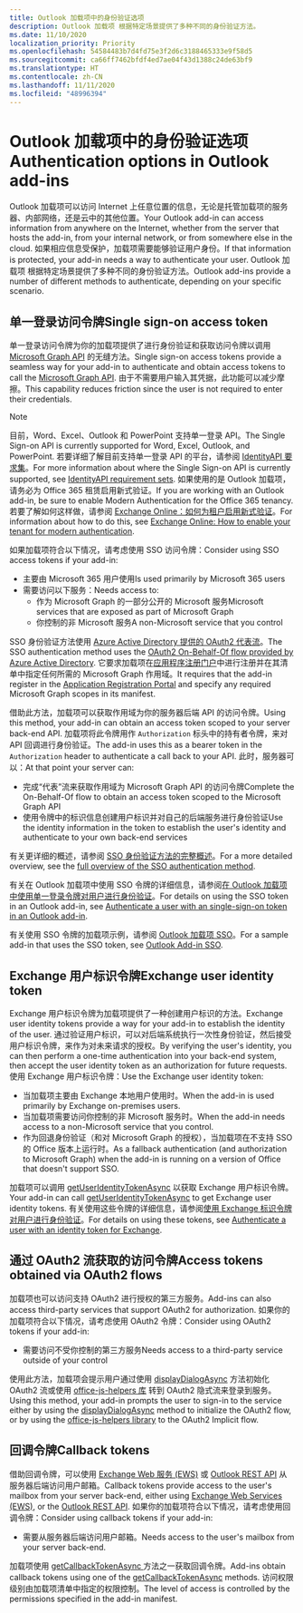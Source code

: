 ```yaml
---
title: Outlook 加载项中的身份验证选项
description: Outlook 加载项 根据特定场景提供了多种不同的身份验证方法。
ms.date: 11/10/2020
localization_priority: Priority
ms.openlocfilehash: 54584483b7d4fd75e3f2d6c3188465333e9f58d5
ms.sourcegitcommit: ca66ff7462bfdf4ed7ae04f43d1388c24de63bf9
ms.translationtype: HT
ms.contentlocale: zh-CN
ms.lasthandoff: 11/11/2020
ms.locfileid: "48996394"
---
```

# <a name="authentication-options-in-outlook-add-ins"></a><span data-ttu-id="00e7b-103">Outlook 加载项中的身份验证选项</span><span class="sxs-lookup"><span data-stu-id="00e7b-103">Authentication options in Outlook add-ins</span></span>

<span data-ttu-id="00e7b-104">Outlook 加载项可以访问 Internet 上任意位置的信息，无论是托管加载项的服务器、内部网络，还是云中的其他位置。</span><span class="sxs-lookup"><span data-stu-id="00e7b-104">Your Outlook add-in can access information from anywhere on the Internet, whether from the server that hosts the add-in, from your internal network, or from somewhere else in the cloud.</span></span> <span data-ttu-id="00e7b-105">如果相应信息受保护，加载项需要能够验证用户身份。</span><span class="sxs-lookup"><span data-stu-id="00e7b-105">If that information is protected, your add-in needs a way to authenticate your user.</span></span> <span data-ttu-id="00e7b-106">Outlook 加载项 根据特定场景提供了多种不同的身份验证方法。</span><span class="sxs-lookup"><span data-stu-id="00e7b-106">Outlook add-ins provide a number of different methods to authenticate, depending on your specific scenario.</span></span>

## <a name="single-sign-on-access-token"></a><span data-ttu-id="00e7b-107">单一登录访问令牌</span><span class="sxs-lookup"><span data-stu-id="00e7b-107">Single sign-on access token</span></span>

<span data-ttu-id="00e7b-108">单一登录访问令牌为你的加载项提供了进行身份验证和获取访问令牌以调用 [Microsoft Graph API](/graph/overview) 的无缝方法。</span><span class="sxs-lookup"><span data-stu-id="00e7b-108">Single sign-on access tokens provide a seamless way for your add-in to authenticate and obtain access tokens to call the [Microsoft Graph API](/graph/overview).</span></span> <span data-ttu-id="00e7b-109">由于不需要用户输入其凭据，此功能可以减少摩擦。</span><span class="sxs-lookup"><span data-stu-id="00e7b-109">This capability reduces friction since the user is not required to enter their credentials.</span></span>

> [!NOTE]
> <span data-ttu-id="00e7b-110">目前，Word、Excel、Outlook 和 PowerPoint 支持单一登录 API。</span><span class="sxs-lookup"><span data-stu-id="00e7b-110">The Single Sign-on API is currently supported for Word, Excel, Outlook, and PowerPoint.</span></span> <span data-ttu-id="00e7b-111">若要详细了解目前支持单一登录 API 的平台，请参阅 [IdentityAPI 要求集](../reference/requirement-sets/identity-api-requirement-sets.md)。</span><span class="sxs-lookup"><span data-stu-id="00e7b-111">For more information about where the Single Sign-on API is currently supported, see [IdentityAPI requirement sets](../reference/requirement-sets/identity-api-requirement-sets.md).</span></span>
> <span data-ttu-id="00e7b-112">如果使用的是 Outlook 加载项，请务必为 Office 365 租赁启用新式验证。</span><span class="sxs-lookup"><span data-stu-id="00e7b-112">If you are working with an Outlook add-in, be sure to enable Modern Authentication for the Office 365 tenancy.</span></span> <span data-ttu-id="00e7b-113">若要了解如何这样做，请参阅 [Exchange Online：如何为租户启用新式验证](https://social.technet.microsoft.com/wiki/contents/articles/32711.exchange-online-how-to-enable-your-tenant-for-modern-authentication.aspx)。</span><span class="sxs-lookup"><span data-stu-id="00e7b-113">For information about how to do this, see [Exchange Online: How to enable your tenant for modern authentication](https://social.technet.microsoft.com/wiki/contents/articles/32711.exchange-online-how-to-enable-your-tenant-for-modern-authentication.aspx).</span></span>

<span data-ttu-id="00e7b-114">如果加载项符合以下情况，请考虑使用 SSO 访问令牌：</span><span class="sxs-lookup"><span data-stu-id="00e7b-114">Consider using SSO access tokens if your add-in:</span></span>

- <span data-ttu-id="00e7b-115">主要由 Microsoft 365 用户使用</span><span class="sxs-lookup"><span data-stu-id="00e7b-115">Is used primarily by Microsoft 365 users</span></span>
- <span data-ttu-id="00e7b-116">需要访问以下服务：</span><span class="sxs-lookup"><span data-stu-id="00e7b-116">Needs access to:</span></span>
  - <span data-ttu-id="00e7b-117">作为 Microsoft Graph 的一部分公开的 Microsoft 服务</span><span class="sxs-lookup"><span data-stu-id="00e7b-117">Microsoft services that are exposed as part of Microsoft Graph</span></span>
  - <span data-ttu-id="00e7b-118">你控制的非 Microsoft 服务</span><span class="sxs-lookup"><span data-stu-id="00e7b-118">A non-Microsoft service that you control</span></span>

<span data-ttu-id="00e7b-119">SSO 身份验证方法使用 [Azure Active Directory 提供的 OAuth2 代表流](/azure/active-directory/develop/active-directory-v2-protocols-oauth-on-behalf-of)。</span><span class="sxs-lookup"><span data-stu-id="00e7b-119">The SSO authentication method uses the [OAuth2 On-Behalf-Of flow provided by Azure Active Directory](/azure/active-directory/develop/active-directory-v2-protocols-oauth-on-behalf-of).</span></span> <span data-ttu-id="00e7b-120">它要求加载项在[应用程序注册门户](https://apps.dev.microsoft.com/)中进行注册并在其清单中指定任何所需的 Microsoft Graph 作用域。</span><span class="sxs-lookup"><span data-stu-id="00e7b-120">It requires that the add-in register in the [Application Registration Portal](https://apps.dev.microsoft.com/) and specify any required Microsoft Graph scopes in its manifest.</span></span>

<span data-ttu-id="00e7b-121">借助此方法，加载项可以获取作用域为你的服务器后端 API 的访问令牌。</span><span class="sxs-lookup"><span data-stu-id="00e7b-121">Using this method, your add-in can obtain an access token scoped to your server back-end API.</span></span> <span data-ttu-id="00e7b-122">加载项将此令牌用作 `Authorization` 标头中的持有者令牌，来对 API 回调进行身份验证。</span><span class="sxs-lookup"><span data-stu-id="00e7b-122">The add-in uses this as a bearer token in the `Authorization` header to authenticate a call back to your API.</span></span> <span data-ttu-id="00e7b-123">此时，服务器可以：</span><span class="sxs-lookup"><span data-stu-id="00e7b-123">At that point your server can:</span></span>

- <span data-ttu-id="00e7b-124">完成“代表”流来获取作用域为 Microsoft Graph API 的访问令牌</span><span class="sxs-lookup"><span data-stu-id="00e7b-124">Complete the On-Behalf-Of flow to obtain an access token scoped to the Microsoft Graph API</span></span>
- <span data-ttu-id="00e7b-125">使用令牌中的标识信息创建用户标识并对自己的后端服务进行身份验证</span><span class="sxs-lookup"><span data-stu-id="00e7b-125">Use the identity information in the token to establish the user's identity and authenticate to your own back-end services</span></span>

<span data-ttu-id="00e7b-126">有关更详细的概述，请参阅 [SSO 身份验证方法的完整概述](../develop/sso-in-office-add-ins.md)。</span><span class="sxs-lookup"><span data-stu-id="00e7b-126">For a more detailed overview, see the [full overview of the SSO authentication method](../develop/sso-in-office-add-ins.md).</span></span>

<span data-ttu-id="00e7b-127">有关在 Outlook 加载项中使用 SSO 令牌的详细信息，请参阅[在 Outlook 加载项中使用单一登录令牌对用户进行身份验证](authenticate-a-user-with-an-sso-token.md)。</span><span class="sxs-lookup"><span data-stu-id="00e7b-127">For details on using the SSO token in an Outlook add-in, see [Authenticate a user with an single-sign-on token in an Outlook add-in](authenticate-a-user-with-an-sso-token.md).</span></span>

<span data-ttu-id="00e7b-128">有关使用 SSO 令牌的加载项示例，请参阅 [Outlook 加载项 SSO](https://github.com/OfficeDev/Outlook-Add-in-SSO)。</span><span class="sxs-lookup"><span data-stu-id="00e7b-128">For a sample add-in that uses the SSO token, see [Outlook Add-in SSO](https://github.com/OfficeDev/Outlook-Add-in-SSO).</span></span>

## <a name="exchange-user-identity-token"></a><span data-ttu-id="00e7b-129">Exchange 用户标识令牌</span><span class="sxs-lookup"><span data-stu-id="00e7b-129">Exchange user identity token</span></span>

<span data-ttu-id="00e7b-130">Exchange 用户标识令牌为加载项提供了一种创建用户标识的方法。</span><span class="sxs-lookup"><span data-stu-id="00e7b-130">Exchange user identity tokens provide a way for your add-in to establish the identity of the user.</span></span> <span data-ttu-id="00e7b-131">通过验证用户标识，可以对后端系统执行一次性身份验证，然后接受用户标识令牌，来作为对未来请求的授权。</span><span class="sxs-lookup"><span data-stu-id="00e7b-131">By verifying the user's identity, you can then perform a one-time authentication into your back-end system, then accept the user identity token as an authorization for future requests.</span></span> <span data-ttu-id="00e7b-132">使用 Exchange 用户标识令牌：</span><span class="sxs-lookup"><span data-stu-id="00e7b-132">Use the Exchange user identity token:</span></span>

- <span data-ttu-id="00e7b-133">当加载项主要由 Exchange 本地用户使用时。</span><span class="sxs-lookup"><span data-stu-id="00e7b-133">When the add-in is used primarily by Exchange on-premises users.</span></span>
- <span data-ttu-id="00e7b-134">当加载项需要访问你控制的非 Microsoft 服务时。</span><span class="sxs-lookup"><span data-stu-id="00e7b-134">When the add-in needs access to a non-Microsoft service that you control.</span></span>
- <span data-ttu-id="00e7b-135">作为回退身份验证（和对 Microsoft Graph 的授权），当加载项在不支持 SSO 的 Office 版本上运行时。</span><span class="sxs-lookup"><span data-stu-id="00e7b-135">As a fallback authentication (and authorization to Microsoft Graph) when the add-in is running on a version of Office that doesn't support SSO.</span></span>

<span data-ttu-id="00e7b-136">加载项可以调用 [getUserIdentityTokenAsync](/javascript/api/outlook/office.mailbox#getuseridentitytokenasync-callback--usercontext-) 以获取 Exchange 用户标识令牌。</span><span class="sxs-lookup"><span data-stu-id="00e7b-136">Your add-in can call [getUserIdentityTokenAsync](/javascript/api/outlook/office.mailbox#getuseridentitytokenasync-callback--usercontext-) to get Exchange user identity tokens.</span></span> <span data-ttu-id="00e7b-137">有关使用这些令牌的详细信息，请参阅[使用 Exchange 标识令牌对用户进行身份验证](authenticate-a-user-with-an-identity-token.md)。</span><span class="sxs-lookup"><span data-stu-id="00e7b-137">For details on using these tokens, see [Authenticate a user with an identity token for Exchange](authenticate-a-user-with-an-identity-token.md).</span></span>

## <a name="access-tokens-obtained-via-oauth2-flows"></a><span data-ttu-id="00e7b-138">通过 OAuth2 流获取的访问令牌</span><span class="sxs-lookup"><span data-stu-id="00e7b-138">Access tokens obtained via OAuth2 flows</span></span>

<span data-ttu-id="00e7b-139">加载项也可以访问支持 OAuth2 进行授权的第三方服务。</span><span class="sxs-lookup"><span data-stu-id="00e7b-139">Add-ins can also access third-party services that support OAuth2 for authorization.</span></span> <span data-ttu-id="00e7b-140">如果你的加载项符合以下情况，请考虑使用 OAuth2 令牌：</span><span class="sxs-lookup"><span data-stu-id="00e7b-140">Consider using OAuth2 tokens if your add-in:</span></span>

- <span data-ttu-id="00e7b-141">需要访问不受你控制的第三方服务</span><span class="sxs-lookup"><span data-stu-id="00e7b-141">Needs access to a third-party service outside of your control</span></span>

<span data-ttu-id="00e7b-142">使用此方法，加载项会提示用户通过使用 [displayDialogAsync](/javascript/api/office/office.ui#displaydialogasync-startaddress--options--callback-) 方法初始化 OAuth2 流或使用 [office-js-helpers 库](https://github.com/OfficeDev/office-js-helpers) 转到 OAuth2 隐式流来登录到服务。</span><span class="sxs-lookup"><span data-stu-id="00e7b-142">Using this method, your add-in prompts the user to sign-in to the service either by using the [displayDialogAsync](/javascript/api/office/office.ui#displaydialogasync-startaddress--options--callback-) method to initialize the OAuth2 flow, or by using the [office-js-helpers library](https://github.com/OfficeDev/office-js-helpers) to the OAuth2 Implicit flow.</span></span>

## <a name="callback-tokens"></a><span data-ttu-id="00e7b-143">回调令牌</span><span class="sxs-lookup"><span data-stu-id="00e7b-143">Callback tokens</span></span>

<span data-ttu-id="00e7b-144">借助回调令牌，可以使用 [Exchange Web 服务 (EWS)](/exchange/client-developer/exchange-web-services/explore-the-ews-managed-api-ews-and-web-services-in-exchange) 或 [Outlook REST API](/previous-versions/office/office-365-api/api/version-2.0/use-outlook-rest-api) 从服务器后端访问用户邮箱。</span><span class="sxs-lookup"><span data-stu-id="00e7b-144">Callback tokens provide access to the user's mailbox from your server back-end, either using [Exchange Web Services (EWS)](/exchange/client-developer/exchange-web-services/explore-the-ews-managed-api-ews-and-web-services-in-exchange), or the [Outlook REST API](/previous-versions/office/office-365-api/api/version-2.0/use-outlook-rest-api).</span></span> <span data-ttu-id="00e7b-145">如果你的加载项符合以下情况，请考虑使用回调令牌：</span><span class="sxs-lookup"><span data-stu-id="00e7b-145">Consider using callback tokens if your add-in:</span></span>

- <span data-ttu-id="00e7b-146">需要从服务器后端访问用户邮箱。</span><span class="sxs-lookup"><span data-stu-id="00e7b-146">Needs access to the user's mailbox from your server back-end.</span></span>

<span data-ttu-id="00e7b-147">加载项使用 [getCallbackTokenAsync ](../reference/objectmodel/preview-requirement-set/office.context.mailbox.md#methods)方法之一获取回调令牌。</span><span class="sxs-lookup"><span data-stu-id="00e7b-147">Add-ins obtain callback tokens using one of the [getCallbackTokenAsync](../reference/objectmodel/preview-requirement-set/office.context.mailbox.md#methods) methods.</span></span> <span data-ttu-id="00e7b-148">访问权限级别由加载项清单中指定的权限控制。</span><span class="sxs-lookup"><span data-stu-id="00e7b-148">The level of access is controlled by the permissions specified in the add-in manifest.</span></span>
